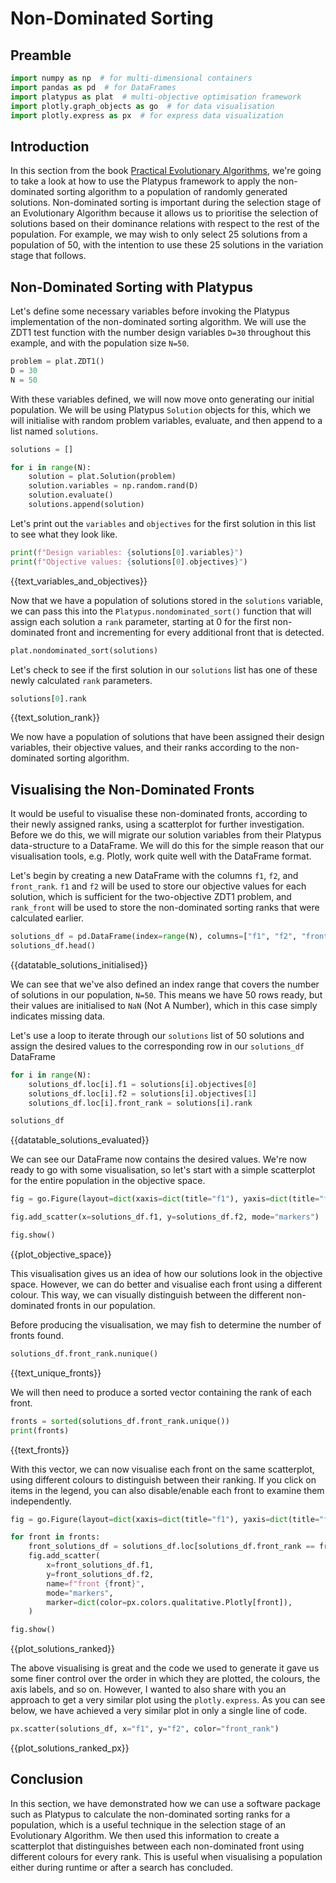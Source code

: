 # Non-Dominated Sorting

## Preamble


```python
import numpy as np  # for multi-dimensional containers
import pandas as pd  # for DataFrames
import platypus as plat  # multi-objective optimisation framework
import plotly.graph_objects as go  # for data visualisation
import plotly.express as px  # for express data visualization
```

## Introduction

In this section from the book [Practical Evolutionary Algorithms](https://datacrayon.com/shop/product/practical-evolutionary-algorithms-book/), we're going to take a look at how to use the Platypus framework to apply the non-dominated sorting algorithm to a population of randomly generated solutions. Non-dominated sorting is important during the selection stage of an Evolutionary Algorithm because it allows us to prioritise the selection of solutions based on their dominance relations with respect to the rest of the population. For example, we may wish to only select 25 solutions from a population of 50, with the intention to use these 25 solutions in the variation stage that follows.

## Non-Dominated Sorting with Platypus

Let's define some necessary variables before invoking the Platypus implementation of the non-dominated sorting algorithm. We will use the ZDT1 test function with the number design variables `D=30` throughout this example, and with the population size `N=50`.


```python
problem = plat.ZDT1()
D = 30
N = 50
```

With these variables defined, we will now move onto generating our initial population. We will be using Platypus `Solution` objects for this, which we will initialise with random problem variables, evaluate, and then append to a list named `solutions`.


```python
solutions = []

for i in range(N):
    solution = plat.Solution(problem)
    solution.variables = np.random.rand(D)
    solution.evaluate()
    solutions.append(solution)
```

Let's print out the `variables` and `objectives` for the first solution in this list to see what they look like.


```python
print(f"Design variables: {solutions[0].variables}")
print(f"Objective values: {solutions[0].objectives}")
```

{{text_variables_and_objectives}}

Now that we have a population of solutions stored in the `solutions` variable, we can pass this into the `Platypus.nondominated_sort()` function that will assign each solution a `rank` parameter, starting at 0 for the first non-dominated front and incrementing for every additional front that is detected.


```python
plat.nondominated_sort(solutions)
```

Let's check to see if the first solution in our `solutions` list has one of these newly calculated `rank` parameters.


```python
solutions[0].rank
```

{{text_solution_rank}}

We now have a population of solutions that have been assigned their design variables, their objective values, and their ranks according to the non-dominated sorting algorithm.

## Visualising the Non-Dominated Fronts

It would be useful to visualise these non-dominated fronts, according to their newly assigned ranks, using a scatterplot for further investigation. Before we do this, we will migrate our solution variables from their Platypus data-structure to a DataFrame. We will do this for the simple reason that our visualisation tools, e.g. Plotly, work quite well with the DataFrame format. 

Let's begin by creating a new DataFrame with the columns `f1`, `f2`, and `front_rank`. `f1` and `f2` will be used to store our objective values for each solution, which is sufficient for the two-objective ZDT1 problem, and `rank_front` will be used to store the non-dominated sorting ranks that were calculated earlier.


```python
solutions_df = pd.DataFrame(index=range(N), columns=["f1", "f2", "front_rank"])
solutions_df.head()
```

{{datatable_solutions_initialised}}

We can see that we've also defined an index range that covers the number of solutions in our population, `N=50`. This means we have 50 rows ready, but their values are initialised to `NaN` (Not A Number), which in this case simply indicates missing data.

Let's use a loop to iterate through our `solutions` list of 50 solutions and assign the desired values to the corresponding row in our `solutions_df` DataFrame


```python
for i in range(N):
    solutions_df.loc[i].f1 = solutions[i].objectives[0]
    solutions_df.loc[i].f2 = solutions[i].objectives[1]
    solutions_df.loc[i].front_rank = solutions[i].rank

solutions_df
```

{{datatable_solutions_evaluated}}

We can see our DataFrame now contains the desired values. We're now ready to go with some visualisation, so let's start with a simple scatterplot for the entire population in the objective space.


```python
fig = go.Figure(layout=dict(xaxis=dict(title="f1"), yaxis=dict(title="f2")))

fig.add_scatter(x=solutions_df.f1, y=solutions_df.f2, mode="markers")

fig.show()
```

{{plot_objective_space}}

This visualisation gives us an idea of how our solutions look in the objective space. However, we can do better and visualise each front using a different colour. This way, we can visually distinguish between the different non-dominated fronts in our population.

Before producing the visualisation, we may fish to determine the number of fronts found.


```python
solutions_df.front_rank.nunique()
```

{{text_unique_fronts}}

We will then need to produce a sorted vector containing the rank of each front.


```python
fronts = sorted(solutions_df.front_rank.unique())
print(fronts)
```

{{text_fronts}}

With this vector, we can now visualise each front on the same scatterplot, using different colours to distinguish between their ranking. If you click on items in the legend, you can also disable/enable each front to examine them independently.


```python
fig = go.Figure(layout=dict(xaxis=dict(title="f1"), yaxis=dict(title="f2")))

for front in fronts:
    front_solutions_df = solutions_df.loc[solutions_df.front_rank == front]
    fig.add_scatter(
        x=front_solutions_df.f1,
        y=front_solutions_df.f2,
        name=f"front {front}",
        mode="markers",
        marker=dict(color=px.colors.qualitative.Plotly[front]),
    )

fig.show()
```

{{plot_solutions_ranked}}

The above visualising is great and the code we used to generate it gave us some finer control over the order in which they are plotted, the colours, the axis labels, and so on. However, I wanted to also share with you an approach to get a very similar plot using the `plotly.express`. As you can see below, we have achieved a very similar plot in only a single line of code.


```python
px.scatter(solutions_df, x="f1", y="f2", color="front_rank")
```

{{plot_solutions_ranked_px}}

## Conclusion

In this section, we have demonstrated how we can use a software package such as Platypus to calculate the non-dominated sorting ranks for a population, which is a useful technique in the selection stage of an Evolutionary Algorithm. We then used this information to create a scatterplot that distinguishes between each non-dominated front using different colours for every rank. This is useful when visualising a population either during runtime or after a search has concluded.

